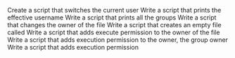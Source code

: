 Create a script that switches the current user
Write a script that prints the effective username
Write a script that prints all the groups
Write a script that changes the owner of the file 
Write a script that creates an empty file called
Write a script that adds execute permission to the owner of the file
Write a script that adds execution permission to the owner, the group owner
Write a script that adds execution permission
